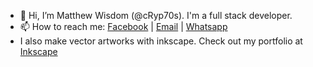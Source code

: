 - 👋 Hi, I’m Matthew Wisdom (@cRyp70s). I'm a full stack developer.
- 📫 How to reach me: <a href="https://web.facebook.com/matthew.wisdom.923/">Facebook</a> | <a href="mailto:matthewwisdom11@gmail.com">Email</a> | <a href="https://wa.link/cq67zk">Whatsapp</a>
- I also make vector artworks with inkscape. Check out my portfolio at <a href="https://inkscape.org/~cryaton111/resources/">Inkscape</a>
